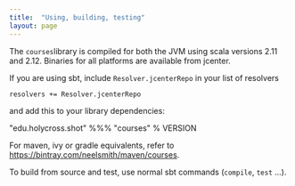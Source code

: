 ```yaml
---
title:  "Using, building, testing"
layout: page
---
```


The `courses`library is compiled for both the JVM using scala versions  2.11 and 2.12. Binaries for all platforms are available from jcenter.

If you are using sbt, include `Resolver.jcenterRepo` in your list of resolvers

    resolvers += Resolver.jcenterRepo

and add this to your library dependencies:

"edu.holycross.shot" %%% "courses" % VERSION


For maven, ivy or gradle equivalents, refer to https://bintray.com/neelsmith/maven/courses.

To build from source and test, use normal sbt commands (`compile`, `test` ...).
